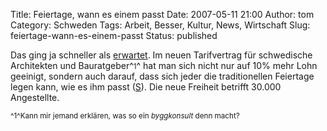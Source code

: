 Title: Feiertage, wann es einem passt
Date: 2007-05-11 21:00
Author: tom
Category: Schweden
Tags: Arbeit, Besser, Kultur, News, Wirtschaft
Slug: feiertage-wann-es-einem-passt
Status: published

Das ging ja schneller als
[erwartet](http://www.fiket.de/2007/02/04/religioese-feiertage-abschaffen/).
Im neuen Tarifvertrag für schwedische Architekten und
Bauratgeber^<small>1</small>^ hat man sich nicht nur auf 10% mehr Lohn
geeinigt, sondern auch darauf, dass sich jeder die traditionellen
Feiertage legen kann, wie es ihm passt
([S](http://www.sr.se/Ekot/artikel.asp?artikel=1363142)). Die neue
Freiheit betrifft 30.000 Angestellte.

<small>^1^Kann mir jemand erklären, was so ein *byggkonsult* denn
macht?</small>

